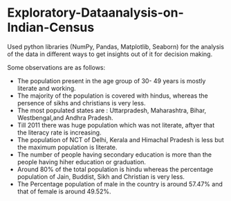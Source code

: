 # Exploratory-Dataanalysis-on-Indian-Census
Used python libraries (NumPy, Pandas, Matplotlib, Seaborn)  for the analysis of the data in different ways to get insights out of it for decision making.

Some observations are as follows:
* The population present in the age group of 30- 49 years is mostly literate and working.
* The majority of the population is covered with hindus, whereas the persence of sikhs and christians is very less.
* The most populated states are : Uttarpradesh, Maharashtra, Bihar, Westbengal,and Andhra Pradesh.
* Till 2011 there was huge population which was not literate, aftyer that the literacy rate is increasing.
* The population of NCT of Delhi, Kerala and Himachal Pradesh is less but the maximum population is literate.
* The number of people having secondary education is more than the people having hiher education or graduation. 
* Around 80% of the total population is hindu whereas the percentage population of Jain, Buddist, Sikh and Christian is very less.
* The Percentage population of male in the country is around 57.47% and that of female is around 49.52%.
